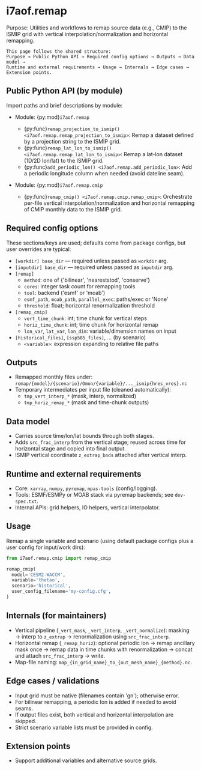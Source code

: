 # i7aof.remap

Purpose: Utilities and workflows to remap source data (e.g., CMIP) to the
ISMIP grid with vertical interpolation/normalization and horizontal remapping.

```{note}
This page follows the shared structure:
Purpose → Public Python API → Required config options → Outputs → Data model →
Runtime and external requirements → Usage → Internals → Edge cases →
Extension points.
```

## Public Python API (by module)

Import paths and brief descriptions by module:

- Module: {py:mod}`i7aof.remap`
  - {py:func}`remap_projection_to_ismip() <i7aof.remap.remap_projection_to_ismip>`:
      Remap a dataset defined by a projection string to the ISMIP grid.
  - {py:func}`remap_lat_lon_to_ismip() <i7aof.remap.remap_lat_lon_to_ismip>`:
      Remap a lat-lon dataset (1D/2D lon/lat) to the ISMIP grid.
  - {py:func}`add_periodic_lon() <i7aof.remap.add_periodic_lon>`: Add a
      periodic longitude column when needed (avoid dateline seam).

- Module: {py:mod}`i7aof.remap.cmip`
  - {py:func}`remap_cmip() <i7aof.remap.cmip.remap_cmip>`: Orchestrate per-file vertical interpolation/normalization and horizontal remapping of CMIP monthly data to the ISMIP grid.

## Required config options

These sections/keys are used; defaults come from package configs, but user
overrides are typical:

- `[workdir] base_dir` — required unless passed as `workdir` arg.
- `[inputdir] base_dir` — required unless passed as `inputdir` arg.
- `[remap]`
  - `method`: one of {'bilinear', 'neareststod', 'conserve'}
  - `cores`: integer task count for remapping tools
  - `tool`: backend ('esmf' or 'moab')
  - `esmf_path`, `moab_path`, `parallel_exec`: paths/exec or 'None'
  - `threshold`: float; horizontal renormalization threshold
- `[remap_cmip]`
  - `vert_time_chunk`: int; time chunk for vertical steps
  - `horiz_time_chunk`: int; time chunk for horizontal remap
  - `lon_var`, `lat_var`, `lon_dim`: variable/dimension names on input
- `[historical_files]`, `[ssp585_files]`, ... (by scenario)
  - `<variable>`: expression expanding to relative file paths

## Outputs

- Remapped monthly files under:
  `remap/{model}/{scenario}/Omon/{variable}/..._ismip{hres_vres}.nc`
- Temporary intermediates per input file (cleaned automatically):
  - `tmp_vert_interp_*` (mask, interp, normalized)
  - `tmp_horiz_remap_*` (mask and time-chunk outputs)

## Data model

- Carries source time/lon/lat bounds through both stages.
- Adds `src_frac_interp` from the vertical stage; reused across time for
  horizontal stage and copied into final output.
- ISMIP vertical coordinate `z_extrap_bnds` attached after vertical interp.

## Runtime and external requirements

- Core: `xarray`, `numpy`, `pyremap`, `mpas-tools` (config/logging).
- Tools: ESMF/ESMPy or MOAB stack via pyremap backends; see `dev-spec.txt`.
- Internal APIs: grid helpers, IO helpers, vertical interpolator.

## Usage

Remap a single variable and scenario (using default package configs plus a
user config for input/work dirs):

```python
from i7aof.remap.cmip import remap_cmip

remap_cmip(
  model='CESM2-WACCM',
  variable='thetao',
  scenario='historical',
  user_config_filename='my-config.cfg',
)
```

## Internals (for maintainers)

- Vertical pipeline (`_vert_mask`, `_vert_interp`, `_vert_normalize`):
  masking → interp to `z_extrap` → renormalization using `src_frac_interp`.
- Horizontal remap (`_remap_horiz`):
  optional periodic lon → remap ancillary mask once → remap data in time
  chunks with renormalization → concat and attach `src_frac_interp` → write.
- Map-file naming: `map_{in_grid_name}_to_{out_mesh_name}_{method}.nc`.

## Edge cases / validations

- Input grid must be native (filenames contain 'gn'); otherwise error.
- For bilinear remapping, a periodic lon is added if needed to avoid seams.
- If output files exist, both vertical and horizontal interpolation are
  skipped.
- Strict scenario variable lists must be provided in config.

## Extension points

- Support additional variables and alternative source grids.

